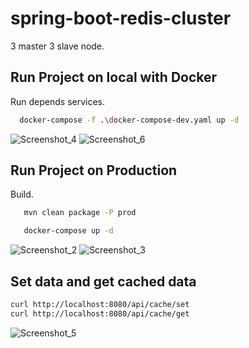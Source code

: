 # spring-boot-redis-cluster
3 master 3 slave node.

## Run Project on local with Docker

Run depends services.
```bash
  docker-compose -f .\docker-compose-dev.yaml up -d  
``` 

![Screenshot_4](https://user-images.githubusercontent.com/21373505/219664965-6f8c286f-3e76-4041-8d1d-1f57d2f6f616.png)
![Screenshot_6](https://user-images.githubusercontent.com/21373505/219666576-00114fe5-152e-4ada-ad41-aaeab28a7f6f.png)


## Run Project on Production

Build.
```bash
   mvn clean package -P prod
```
```bash
   docker-compose up -d
```

![Screenshot_2](https://user-images.githubusercontent.com/21373505/219664956-c1b8f085-aa71-45a5-aa2e-b16342541bbc.png)
![Screenshot_3](https://user-images.githubusercontent.com/21373505/219664962-46ced410-de6b-4767-a373-1bdef093b5f0.png)

## Set data and get cached data

```bash
curl http://localhost:8080/api/cache/set
curl http://localhost:8080/api/cache/get
```

![Screenshot_5](https://user-images.githubusercontent.com/21373505/219665744-3173d75b-c150-42d9-9150-451eb8bb4b36.png)
